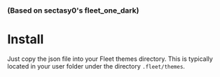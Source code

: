 ### (Based on sectasy0's fleet_one_dark)
# Install
Just copy the json file into your Fleet themes directory. This is typically located in your user folder under the directory `.fleet/themes`.

